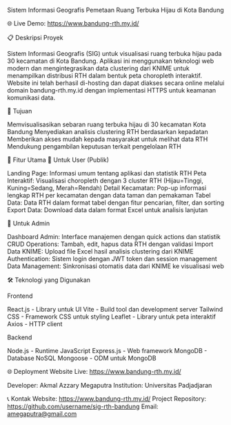 Sistem Informasi Geografis Pemetaan Ruang Terbuka Hijau di Kota Bandung

🌐 Live Demo: https://www.bandung-rth.my.id/

📋 Deskripsi Proyek

Sistem Informasi Geografis (SIG) untuk visualisasi ruang terbuka hijau pada 30 kecamatan di Kota Bandung. Aplikasi ini menggunakan teknologi web modern dan mengintegrasikan data clustering dari KNIME untuk menampilkan distribusi RTH dalam bentuk peta choropleth interaktif.
Website ini telah berhasil di-hosting dan dapat diakses secara online melalui domain bandung-rth.my.id dengan implementasi HTTPS untuk keamanan komunikasi data.

🎯 Tujuan

Memvisualisasikan sebaran ruang terbuka hijau di 30 kecamatan Kota Bandung
Menyediakan analisis clustering RTH berdasarkan kepadatan
Memberikan akses mudah kepada masyarakat untuk melihat data RTH
Mendukung pengambilan keputusan terkait pengelolaan RTH

🚀 Fitur Utama
👥 Untuk User (Publik)

Landing Page: Informasi umum tentang aplikasi dan statistik RTH
Peta Interaktif: Visualisasi choropleth dengan 3 cluster RTH (Hijau=Tinggi, Kuning=Sedang, Merah=Rendah)
Detail Kecamatan: Pop-up informasi lengkap RTH per kecamatan dengan data taman dan pemakaman
Tabel Data: Data RTH dalam format tabel dengan fitur pencarian, filter, dan sorting
Export Data: Download data dalam format Excel untuk analisis lanjutan

🔐 Untuk Admin

Dashboard Admin: Interface manajemen dengan quick actions dan statistik
CRUD Operations: Tambah, edit, hapus data RTH dengan validasi
Import Data KNIME: Upload file Excel hasil analisis clustering dari KNIME
Authentication: Sistem login dengan JWT token dan session management
Data Management: Sinkronisasi otomatis data dari KNIME ke visualisasi web

🛠️ Teknologi yang Digunakan

Frontend

React.js - Library untuk UI
Vite - Build tool dan development server
Tailwind CSS - Framework CSS untuk styling
Leaflet - Library untuk peta interaktif
Axios - HTTP client

Backend

Node.js - Runtime JavaScript
Express.js - Web framework
MongoDB - Database NoSQL
Mongoose - ODM untuk MongoDB

🌐 Deployment
Website Live: https://www.bandung-rth.my.id/

Developer: Akmal Azzary Megaputra
Institution: Universitas Padjadjaran

📞 Kontak
Website: https://www.bandung-rth.my.id/
Project Repository: https://github.com/username/sig-rth-bandung
Email: amegaputra@gmail.com
